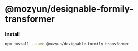 # @mozyun/designable-formily-transformer

### Install

```bash
npm install --save @mozyun/designable-formily-transformer
```
